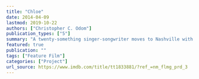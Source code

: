 ```yaml
---
title: "Chloe"
date: 2014-04-09
lastmod: 2019-10-22
authors: ["Christopher C. Odom"]
publication_types: ["5"]
summary: "A twenty-something singer-songwriter moves to Nashville with one goal: to find success."
featured: true
publication: ""
tags: ["Feature Film"]
categories: ["Project"]
url_source: https://www.imdb.com/title/tt1833881/?ref_=nm_flmg_prd_3
---
```

